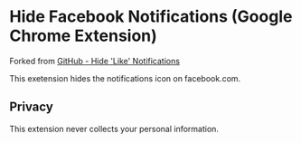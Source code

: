 Hide Facebook Notifications (Google Chrome Extension)
==============================================================

Forked from [GitHub - Hide 'Like' Notifications](https://github.com/zerobase/fb_hide_like_notifs)

This exetension hides the notifications icon on facebook.com.


## Privacy

This extension never collects your personal information.
